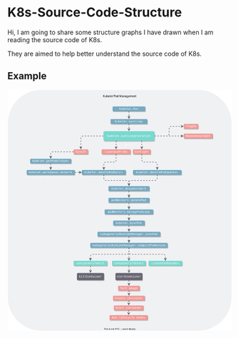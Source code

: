# K8s-Source-Code-Structure
Hi, I am going to share some structure graphs I have drawn when I am reading the source code of K8s.

They are aimed to help better understand the source code of K8s.

## Example

![](graphs/kubelet/kubelet.svg)
